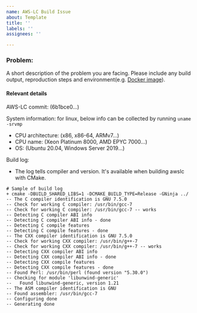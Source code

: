 ```yaml
---
name: AWS-LC Build Issue
about: Template
title: ''
labels: ''
assignees: ''

---
```


### Problem:

A short description of the problem you are facing. Please include any build output, reproduction steps and environment(e.g. [Docker image](https://github.com/awslabs/aws-lc/blame/e7413d237bb60bf639e78aa43ff3c1b1783f0712/tests/ci/docker_images/linux-x86/ubuntu-20.04_base/Dockerfile)).

#### Relevant details
AWS-LC commit: (6b1bce0...)

System information: for linux, below info can be collected by running `uname -srvmp`
 * CPU architecture: (x86, x86-64, ARMv7...)  
 * CPU name: (Xeon Platinum 8000, AMD EPYC 7000...)  
 * OS: (Ubuntu 20.04, Windows Server 2019...)  

Build log: 
 * The log tells compiler and version. It's available when building awslc with CMake.
```text
# Sample of build log
+ cmake -DBUILD_SHARED_LIBS=1 -DCMAKE_BUILD_TYPE=Release -GNinja ../
-- The C compiler identification is GNU 7.5.0
-- Check for working C compiler: /usr/bin/gcc-7
-- Check for working C compiler: /usr/bin/gcc-7 -- works
-- Detecting C compiler ABI info
-- Detecting C compiler ABI info - done
-- Detecting C compile features
-- Detecting C compile features - done
-- The CXX compiler identification is GNU 7.5.0
-- Check for working CXX compiler: /usr/bin/g++-7
-- Check for working CXX compiler: /usr/bin/g++-7 -- works
-- Detecting CXX compiler ABI info
-- Detecting CXX compiler ABI info - done
-- Detecting CXX compile features
-- Detecting CXX compile features - done
-- Found Perl: /usr/bin/perl (found version "5.30.0") 
-- Checking for module 'libunwind-generic'
--   Found libunwind-generic, version 1.21
-- The ASM compiler identification is GNU
-- Found assembler: /usr/bin/gcc-7
-- Configuring done
-- Generating done
```
